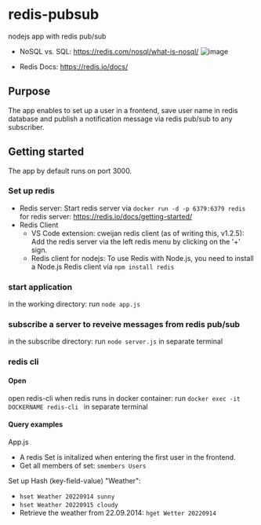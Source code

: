 # redis-pubsub

nodejs app with redis pub/sub

- NoSQL vs. SQL: https://redis.com/nosql/what-is-nosql/
![image](https://user-images.githubusercontent.com/35842490/225006876-6f4cdf23-b108-43c3-ae0f-617193cd1176.png)

- Redis Docs: https://redis.io/docs/

## Purpose
The app enables to set up a user in a frontend, save user name in redis database and publish a notification message via redis pub/sub to any subscriber. 

## Getting started
The app by default runs on port 3000.
### Set up redis

- Redis server: Start redis server via `docker run -d -p 6379:6379 redis` for redis server: https://redis.io/docs/getting-started/ 
- Redis Client
    - VS Code extension: cweijan redis client (as of writing this, v1.2.5): Add the redis server via the left redis menu by clicking on the '+' sign.
    - Redis client for nodejs: To use Redis with Node.js, you need to install a Node.js Redis client via `npm install redis`

### start application
in the working directory: run `node app.js` 
### subscribe a server to reveive messages from redis pub/sub
in the subscribe directory: run `node server.js` in separate terminal
### redis cli 
#### Open 
open redis-cli when redis runs in docker container: run `docker exec -it DOCKERNAME redis-cli ` in separate terminal
#### Query examples
App.js
- A redis Set is initalized when entering the first user in the frontend. 
- Get all members of set: `smembers Users`


Set up Hash (key-field-value) "Weather": 
- `hset Weather 20220914 sunny`
- `hset Weather 20220915 cloudy`
- Retrieve the weather from 22.09.2014: `hget Wetter 20220914`


